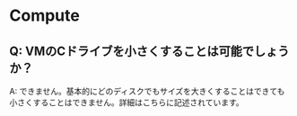 # Compute

## Q: VMのCドライブを小さくすることは可能でしょうか？　　
A: できません。基本的にどのディスクでもサイズを大きくすることはできても小さくすることはできません。詳細はこちらに記述されています。<placeho holder for URL>  

